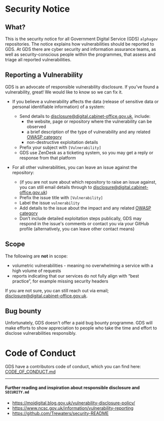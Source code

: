 # Security Notice

## What?

This is the security notice for all Government Digital Service (GDS) `alphagov` repositories. The notice explains how vulnerabilities should be reported to GDS. At GDS there are cyber security and information assurance teams, as well as security-conscious people within the programmes, that assess and triage all reported vulnerabilities.

## Reporting a Vulnerability

GDS is an advocate of responsible vulnerability disclosure. If you’ve found a vulnerability, great! We would like to know so we can fix it.

- If you believe a vulnerability affects the data (release of sensitive data or personal identifiable information) of a system: 
  - Send details to [disclosure@digital.cabinet-office.gov.uk], include:
    - the website, page or repository where the vulnerability can be observed
    - a brief description of the type of vulnerability and any related [OWASP category]
    - non-destructive exploitation details
  - Prefix your subject with `[Vulnerability]`
  - GDS use ZenDesk as a ticketing system, so you may get a reply or response from that platform


- For all other vulnerabilities, you can leave an issue against the repository:
  - (if you are not sure about which repository to raise an issue against, you can still email details through to [disclosure@digital.cabinet-office.gov.uk])
  - Prefix the issue title with `[Vulnerability]`
  - Label the issue `vulnerability`
  - Add details to the issue about the impact and any related [OWASP category]
  - Don’t include detailed exploitation steps publically, GDS may respond in the issue's comments or contact you via your GitHub profile (alternatively, you can leave other contact means)

## Scope
The following are **not** in scope:
- volumetric vulnerabilities - meaning no overwhelming a service with a high volume of requests 
- reports indicating that our services do not fully align with “best practice”, for example missing security headers

If you are not sure, you can still reach out via email; [disclosure@digital.cabinet-office.gov.uk].

## Bug bounty
Unfortunately, GDS doesn't offer a paid bug bounty programme. GDS will make efforts to show appreciation to people who take the time and effort to disclose vulnerabilities responsibly.

# Code of Conduct

GDS have a contributors code of conduct, which you can find here: [CODE_OF_CONDUCT.md]

---

#### Further reading and inspiration about responsible disclosure and `SECURITY.md`
- <https://mojdigital.blog.gov.uk/vulnerability-disclosure-policy/>
- <https://www.ncsc.gov.uk/information/vulnerability-reporting>
- <https://github.com/Trewaters/security-README>

[disclosure@digital.cabinet-office.gov.uk]: mailto:disclosure@digital.cabinet-office.gov.uk
[CODE_OF_CONDUCT.md]: ./CODE_OF_CONDUCT.md
[OWASP category]: https://www.owasp.org/index.php/Category:OWASP_Top_Ten_2017_Project
